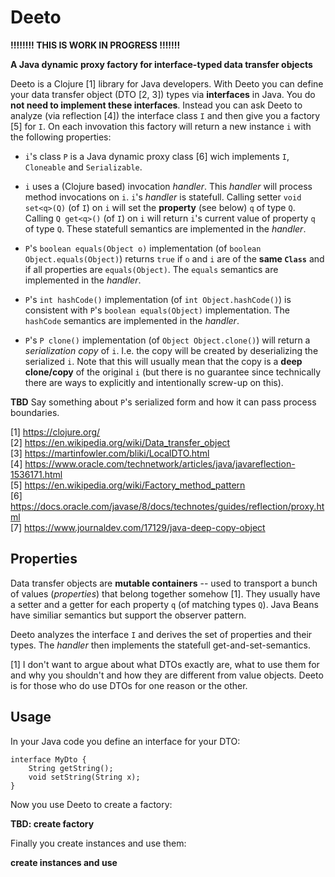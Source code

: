 # Deeto


__!!!!!!!! THIS IS WORK IN PROGRESS !!!!!!!__


__A Java dynamic proxy factory for interface-typed data transfer objects__

Deeto is a Clojure [1] library for Java developers. With Deeto you can
define your data transfer object (DTO [2, 3]) types via __interfaces__
in Java. You do __not need to implement these interfaces__. Instead
you can ask Deeto to analyze (via reflection [4]) the interface class
`I` and then give you a factory [5] for `I`. On each invovation this
factory will return a new instance `i` with the following properties:

* `i`'s class `P` is a Java dynamic proxy class [6] wich implements
  `I`, `Cloneable` and `Serializable`.

* `i` uses a (Clojure based) invocation _handler_. This _handler_ will
  process method invocations on `i`. `i`'s _handler_ is
  statefull. Calling setter `void set<q>(Q)` (of `I`) on `i` will set
  the __property__ (see below) `q` of type `Q`. Calling `Q get<q>()`
  (of `I`) on `i` will return `i`'s current value of property `q` of
  type `Q`. These statefull semantics are implemented in the
  _handler_.

* `P`'s `boolean equals(Object o)` implementation (of `boolean
  Object.equals(Object)`) returns `true` if `o` and `i` are of the
  __same `Class`__ and if all properties are `equals(Object)`. The
  `equals` semantics are implemented in the _handler_.

* `P`'s `int hashCode()` implementation (of `int Object.hashCode()`)
  is consistent with `P`'s `boolean equals(Object)`
  implementation. The `hashCode` semantics are implemented in the
  _handler_.

* `P`'s `P clone()` implementation (of `Object Object.clone()`) will
  return a _serialization copy_ of `i`. I.e. the copy will be created
  by deserializing the serialized `i`. Note that this will usually
  mean that the copy is a __deep clone/copy__ of the original `i` (but
  there is no guarantee since technically there are ways to explicitly
  and intentionally screw-up on this).

__TBD__ Say something about `P`'s serialized form and how it can pass
  process boundaries.

[1] https://clojure.org/  
[2] https://en.wikipedia.org/wiki/Data_transfer_object  
[3] https://martinfowler.com/bliki/LocalDTO.html  
[4] https://www.oracle.com/technetwork/articles/java/javareflection-1536171.html  
[5] https://en.wikipedia.org/wiki/Factory_method_pattern  
[6] https://docs.oracle.com/javase/8/docs/technotes/guides/reflection/proxy.html  
[7] https://www.journaldev.com/17129/java-deep-copy-object  

## Properties

Data transfer objects are __mutable containers__ -- used to transport
a bunch of values (_properties_) that belong together somehow
[1]. They usually have a setter and a getter for each property `q` (of
matching types `Q`). Java Beans have similiar semantics but support
the observer pattern.

Deeto analyzes the interface `I` and derives the set of properties and
their types. The _handler_ then implements the statefull
get-and-set-semantics.

[1] I don't want to argue about what DTOs exactly are, what to use
them for and why you shouldn't and how they are different from value
objects. Deeto is for those who do use DTOs for one reason or the
other.

## Usage

In your Java code you define an interface for your DTO:

	interface MyDto {
		String getString();
		void setString(String x);
	}

Now you use Deeto to create a factory:

__TBD: create factory__

Finally you create instances and use them:

__create instances and use__

